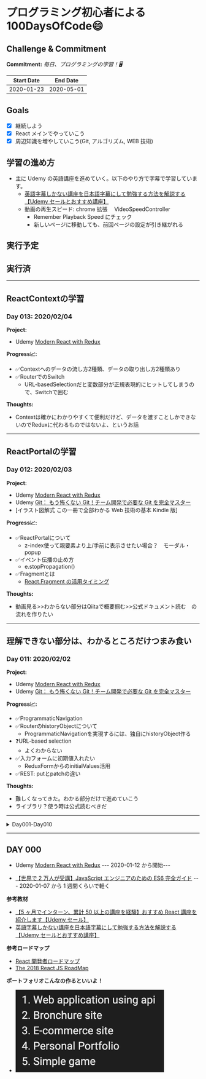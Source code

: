 # プログラミング初心者による100DaysOfCode:smile:

## Challenge & Commitment

**Commitment:** _毎日、プログラミングの学習！🖥️_

| Start Date | End Date   |
| ---------- | ---------- |
| 2020-01-23 | 2020-05-01 |

## Goals

- [x] 継続しよう
- [x] React メインでやっていこう
- [x] 周辺知識を増やしていこう(Git, アルゴリズム, WEB 技術)

## 学習の進め方

- 主に Udemy の英語講座を進めていく。以下のやり方で字幕で学習しています。
  - [英語字幕しかない講座を日本語字幕にして勉強する方法を解説する【Udemy セールとおすすめ講座】
  ](https://kaleido01.com/udemy-zimaku/)
  - 動画の再生スピード: chrome 拡張　 VideoSpeedController
    - Remember Playback Speed にチェック
    - 新しいページに移動しても、前回ページの設定が引き継がれる

## 実行予定

## 実行済

<!--

---

## 

### Day 011: 2020/02/02

**Project:**

-　[]()

**Progress:chart_with_upwards_trend::**

- ✅

**Thoughts:**

-
-->


---

## ReactContextの学習

### Day 013: 2020/02/04

**Project:**

- Udemy [Modern React with Redux](https://www.udemy.com/course/react-redux/)

**Progress:chart_with_upwards_trend::**

- ✅Contextへのデータの流し方2種類、データの取り出し方2種類あり
- ✅RouterでのSwitch
  - URL-basedSelectionだと変数部分が正規表現的にヒットしてしまうので、Switchで囲む

**Thoughts:**

- Contextは確かにわかりやすくて便利だけど、データを渡すことしかできないのでReduxに代わるものではないよ、というお話



---

## ReactPortalの学習

### Day 012: 2020/02/03

**Project:**

- Udemy [Modern React with Redux](https://www.udemy.com/course/react-redux/)
- Udemy [Git： もう怖くない Git！チーム開発で必要な Git を完全マスター](https://www.udemy.com/course/unscared_git/)
- [イラスト図解式 この一冊で全部わかる Web 技術の基本 Kindle 版]

**Progress:chart_with_upwards_trend::**

- ✅ReactPortalについて
  - z-index使って親要素より上/手前に表示させたい場合？　モーダル・popup
- ✅イベント伝播の止め方
  - e.stopPropagation()
- ✅Fragmentとは
  - [React.Fragment の活用タイミング](https://qiita.com/bayarea-techblog/items/3c43c0fb545b570ef9a0)

**Thoughts:**

- 動画見る>>わからない部分はQiitaで概要掴む>>公式ドキュメント読む　の流れを作りたい


---

## 理解できない部分は、わかるところだけつまみ食い

### Day 011: 2020/02/02

**Project:**

- Udemy [Modern React with Redux](https://www.udemy.com/course/react-redux/)
- Udemy [Git： もう怖くない Git！チーム開発で必要な Git を完全マスター](https://www.udemy.com/course/unscared_git/)

**Progress:chart_with_upwards_trend::**

- ✅ProgrammaticNavigation
- ✅RouterのhistoryObjectについて
  -  ProgrammaticNavigationを実現するには、独自にhistoryObject作る
- ❓URL-based selection
  - よくわからない
- ✅入力フォームに初期値入れたい
  - ReduxFormからのinitialValues活用
- ✅REST: putとpatchの違い

**Thoughts:**

- 難しくなってきた。わかる部分だけで進めていこう
- ライブラリ？使う時は公式読むべきだ

---
<details><summary>Day001-Day010</summary>

## ストリーム作成して一覧を画面に出力するところまで

### Day 010: 2020/02/01

**Project:**

- Udemy [Modern React with Redux](https://www.udemy.com/course/react-redux/)

**Progress:chart_with_upwards_trend::**

- ✅ComputedPropertyName
  - オブジェクトの定義時、プロパティ名に変数使える。　[]
- ✅オブジェクトからあるキーバリューペアを削除して、新オブジェクトを作るには？
- ✅配列から、idをキーとした新たなオブジェクトを作る
- ✅オブジェクトを配列に変換　Object.values()
  - オブジェクトのバリューだけで配列作る
- ✅Googleでログインする時、一瞬でpopup消えるの解決

**Thoughts:**

- ES6やvanillaJSの部分での知らない知識たくさん出てきた
- 動画でわからないことあっても、他の受講者の質問で解決したりなるほどと思うところあり
- 今のところ、動画見る・書き写す・調べる・メモするなどで、1日に進むのは動画1.5h分くらい

---

## §20長いな :cry:

### Day 009: 2020/01/31

**Project:**

- Udemy [Modern React with Redux](https://www.udemy.com/course/react-redux/)
- [イラスト図解式 この一冊で全部わかる Web 技術の基本 Kindle 版] 少し

**Progress:chart_with_upwards_trend::**

- ✅REST Conventions(REST-ful API?)について
  - こうしたい時はこう書け的な慣習・ルール？
- ✅JsonServer立て方
- ✅ReduxFormとconnect 両立させる書き方
- ✅コマンド:ファイルの中身出力するには？　>>　cat db.json
- ✅axios書き方--復習した

**Thoughts:**

- 動画を再生速度上げて２回目の視聴をすると、理解が進む感じ
- 理解・コード写し・全体構築手順　いっぺんにやりすぎない方が良さそう
- twitterでの報告もやっていこう
  - twitterだと、ごちゃごちゃ書くのは向いてなさそう
  - その日の一言感想とgithubへのリンク貼っていくのが良さそうかな

---

## github にリポジトリ作成！

### Day 008: 2020/01/30

**Project:**

- Udemy [Modern React with Redux](https://www.udemy.com/course/react-redux/)
  - ReduxForm を使ったフォーム作成の流れ
- [Git： もう怖くない Git！チーム開発で必要な Git を完全マスター](https://www.udemy.com/course/unscared_git/)
  - §4-§5#35
- GitHub に 100DaysOfCode 用のリポジトリ作成

**Progress:chart_with_upwards_trend::**

- ✅ReduxForm 使うことで、store-component 間のやりとりが自動化される
- ✅formProps というのを受け取り、それに必要事項を記入して提出すると処理してくれるイメージか？
- ✅ フォーム送信時には handleSubmit というのを呼び出す必要あり
- ✅ バリデーション関数作ったら、reduxForm ヘルパーに渡す必要あり(connect みたいなやつ)
- ✅ エラーメッセージは meta.error で出力できる
- ✅ フォーカスが当たったら... >> meta.touched

**Thoughts:**

- リポジトリ出来たので、学習報告を毎日していこう

---

## GoogleAuth の復習

### Day 007: 2020/01/30 Wed

**Project:**

- Udemy [Modern React with Redux](https://www.udemy.com/course/react-redux/)　--- §17,18

**Progress:chart_with_upwards_trend::**

- ✅ GoogleAuth を使った全体の流れ

**Thoughts:**

- 今日は復習のみ

---

## Git 三昧!

### Day 006: 2020/01/28 Tue

**Project:**

- [Git： もう怖くない Git！チーム開発で必要な Git を完全マスター](https://www.udemy.com/course/unscared_git/)
- 3 章まで一気に

**Progress:chart_with_upwards_trend::**

- ✅Git/GitHub ローカルリポジトリ作成-add-commit-GitHub に push するまで

**Thoughts:**

- Udemy ディスカウント中だったので、git 講座購入:moneybag:
- 日本語講座だと 1.5 倍速で見られるので捗る。

---

## Google でログイン的なもの　+ フォーム処理

### Day 005: 2020-01-27 Mon

**Project:**

- Udemy [Modern React with Redux](https://www.udemy.com/course/react-redux/)　--- §17,18,19

**Progress:**

- よく見る Google でログインの実装。
- ユーザーからの入力を Redux のストアで管理。軽いバリデーション

**Thoughts:**

- ReduxForm のところはライブラリ使ってるからか、いろいろ出て来て理解が難しい。。。
-

---

## シングルページアプリの謎、解明！

### Day 004: 2020-01-26 Sun

**Project:**

- Udemy [Modern React with Redux](https://www.udemy.com/course/react-redux/) - \$16 ReactRouter を使ったナビゲーション
- アプリ： [アルゴリズム図鑑]　少し
- [イラスト図解式 この一冊で全部わかる Web 技術の基本 Kindle 版] 少し

**Progress:**

- ReactRouter 内で a タグ使わないこと！　新しいページを撮りに行ってしまって、state とか api 情報とか捨てられる
- ページ内移動はアドレス変わってるけど、コンポーネントが入れ替わってるだけ　>>　シングルページアプリ

**Thoughts:**

- なぜシングルページアプリと呼ばれているのか理解。
- 今回のセクションから twitch っぽいアプリ制作開始。
- ページ遷移やら認証、フォーム処理などよくあるパターン学ぶ。面白そう

---

## state 変えるな！の話。userId オーバーフェッチの話。

### Day 003: 2020-01-25 Sat

**Project:**

- Udemy [Modern React with Redux](https://www.udemy.com/course/react-redux/) - §15 　通しで / 1 回目

**Progress:**

- Reducer のルール。配列・オブジェクトは参照先変えないと同じものと判断される。
- state 変えたいなら、新しい配列・オブジェクトで！

**Thoughts:**

- 配列・オブジェクトを変更するときの書き方に ES6 出てきた。要復習
- userId オーバーフェッチの話はよくわかってない。

---

## Udemy §14 - Modern React with Redux

### Day 002: 2020-01-24 Fri

**Project:**

- Udemy [Modern React with Redux](https://www.udemy.com/course/react-redux/)
- §14 通しで / １回目の視聴
- アプリ： [アルゴリズム図鑑]　少し
- [イラスト図解式 この一冊で全部わかる Web 技術の基本 Kindle 版] 少し

**Progress:**

- Redux で API リクエストを行うときの問題点。
- 非同期のアクションクリエーターに関して。
- それを解消するためのミドルウェア Redux-thunk.

**Thoughts:**

- 非同期アクションクリエーターに関しては、向こうでは面接の質問とかでもあるみたい？
- thunk 使ったリクエストの書き方を確認・復習すること

---

## Udemy §13-Modern React with Redux

### Day 001: 2020-01-23 Thu

**Project:**

- Udemy [Modern React with Redux](https://www.udemy.com/course/react-redux/)
- §13 通しで / 3 回目の視聴

**Progress:**

- Redux の基本的なサイクルを学習：ユーザーの選択により state が変更され、その値を取得して表示するまで
- 各登場人物の役割・仲良しグループ・全体の流れ確認
- まだ自力での output は無理そう。。。

**Thoughts:**

- 最初は何やってんだ？？？って感じだったが、復習する度に新たな発見がある感じ。
- ミニマム構成での全体処理の流れを確認・復習すること

</details>

---

## DAY 000

- Udemy [Modern React with Redux](https://www.udemy.com/course/react-redux/) --- 2020-01-12 から開始---

- [【世界で 2 万人が受講】JavaScript エンジニアのための ES6 完全ガイド](https://www.udemy.com/course/javascriptes6/) --- 2020-01-07 から 1 週間くらいで軽く

**参考教材**

- [【5 ヶ月でインターン、累計 50 以上の講座を経験】おすすめ React 講座を紹介します【Udemy セール】
  ](https://kaleido01.com/udemy-react/#st-toc-h-6)
- [英語字幕しかない講座を日本語字幕にして勉強する方法を解説する【Udemy セールとおすすめ講座】
  ](https://kaleido01.com/udemy-zimaku/)

**参考ロードマップ**

- [React 開発者ロードマップ
  ](https://github.com/adam-golab/react-developer-roadmap/blob/master/README-JA.md)
- [The 2018 React JS RoadMap
  ](https://hackernoon.com/the-2018-react-js-roadmap-4d0a43814c02)

**ポートフォリオこんなの作るといいよ！**

- ![画像](src/19915FF8-9203-4DB1-9E3A-946C7AA61D61.jpg)

